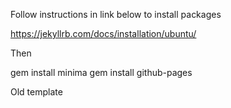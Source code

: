 Follow instructions in link below to install packages

https://jekyllrb.com/docs/installation/ubuntu/

Then

gem install minima
gem install github-pages

Old template 

